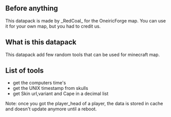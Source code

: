 ## Before anything

This datapack is made by \_RedCoal\_ for the OneiricForge map.
You can use it for your own map, but you had to credit us.

## What is this datapack

This datapack add few random tools that can be used for minecraft map.

## List of tools

- get the computers time's
- get the UNIX timestamp from skulls
- get Skin url,variant and Cape in a decimal list

Note: once you got the player_head of a player, the data is stored in cache and doesn't update anymore until a reboot.
